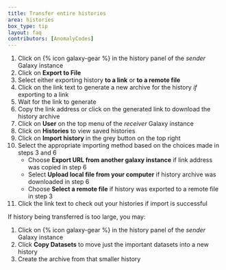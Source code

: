 ```yaml
---
title: Transfer entire histories
area: histories 
box_type: tip
layout: faq
contributors: [AnomalyCodes]
---
```

1. Click on {% icon galaxy-gear %} in the history panel of the *sender* Galaxy instance
2. Click on **Export to File**
3. Select either exporting history **to a link** or **to a remote file**
4. Click on the link text to generate a new archive for the history *if* exporting to a link
5. Wait for the link to generate
6. Copy the link address or click on the generated link to download the history archive
7. Click on **User** on the top menu of the *receiver* Galaxy instance
8. Click on **Histories** to view saved histories
9. Click on **Import history** in the grey button on the top right
10. Select the appropriate importing method based on the choices made in steps 3 and 6
    - Choose **Export URL from another galaxy instance** if link address was copied in step 6
    - Select **Upload local file from your computer** if history archive was downloaded in step 6
    - Choose **Select a remote file** if history was exported to a remote file in step 3
11. Click the link text to check out your histories if import is successful


If history being transferred is too large, you may:
1. Click on {% icon galaxy-gear %} in the history panel of the *sender* Galaxy instance
2. Click **Copy Datasets** to move just the important datasets into a new history
3. Create the archive from that smaller history

